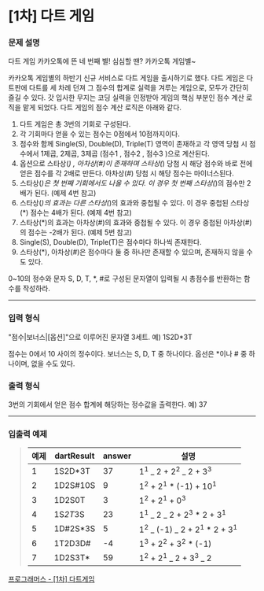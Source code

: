 # [1차] 다트 게임

### 문제 설명

다트 게임
카카오톡에 뜬 네 번째 별! 심심할 땐? 카카오톡 게임별~

카카오톡 게임별의 하반기 신규 서비스로 다트 게임을 출시하기로 했다. 다트 게임은 다트판에 다트를 세 차례 던져 그 점수의 합계로 실력을 겨루는 게임으로, 모두가 간단히 즐길 수 있다.
갓 입사한 무지는 코딩 실력을 인정받아 게임의 핵심 부분인 점수 계산 로직을 맡게 되었다. 다트 게임의 점수 계산 로직은 아래와 같다.

1. 다트 게임은 총 3번의 기회로 구성된다.
2. 각 기회마다 얻을 수 있는 점수는 0점에서 10점까지이다.
3. 점수와 함께 Single(S), Double(D), Triple(T) 영역이 존재하고 각 영역 당첨 시 점수에서 1제곱, 2제곱, 3제곱 (점수1 , 점수2 , 점수3 )으로 계산된다.
4. 옵션으로 스타상(_) , 아차상(#)이 존재하며 스타상(_) 당첨 시 해당 점수와 바로 전에 얻은 점수를 각 2배로 만든다. 아차상(#) 당첨 시 해당 점수는 마이너스된다.
5. 스타상(_)은 첫 번째 기회에서도 나올 수 있다. 이 경우 첫 번째 스타상(_)의 점수만 2배가 된다. (예제 4번 참고)
6. 스타상(_)의 효과는 다른 스타상(_)의 효과와 중첩될 수 있다. 이 경우 중첩된 스타상(\*) 점수는 4배가 된다. (예제 4번 참고)
7. 스타상(\*)의 효과는 아차상(#)의 효과와 중첩될 수 있다. 이 경우 중첩된 아차상(#)의 점수는 -2배가 된다. (예제 5번 참고)
8. Single(S), Double(D), Triple(T)은 점수마다 하나씩 존재한다.
9. 스타상(\*), 아차상(#)은 점수마다 둘 중 하나만 존재할 수 있으며, 존재하지 않을 수도 있다.

0~10의 정수와 문자 S, D, T, \*, #로 구성된 문자열이 입력될 시 총점수를 반환하는 함수를 작성하라.

---

### 입력 형식

"점수|보너스|[옵션]"으로 이루어진 문자열 3세트.
예) 1S2D\*3T

점수는 0에서 10 사이의 정수이다.
보너스는 S, D, T 중 하나이다.
옵선은 \*이나 # 중 하나이며, 없을 수도 있다.

### 출력 형식

3번의 기회에서 얻은 점수 합계에 해당하는 정수값을 출력한다.
예) 37

---

### 입출력 예제

> | 예제 | dartResult | answer | 설명                                                          |
> | ---- | ---------- | ------ | ------------------------------------------------------------- |
> | 1    | 1S2D\*3T   | 37     | 1<sup>1</sup> _ 2 + 2<sup>2</sup> _ 2 + 3<sup>3</sup>         |
> | 2    | 1D2S#10S   | 9      | 1<sup>2</sup> + 2<sup>1</sup> \* (-1) + 10<sup>1</sup>        |
> | 3    | 1D2S0T     | 3      | 1<sup>2</sup> + 2<sup>1</sup> + 0<sup>3</sup>                 |
> | 4    | 1S*2T*3S   | 23     | 1<sup>1</sup> _ 2 _ 2 + 2<sup>3</sup> \* 2 + 3<sup>1</sup>    |
> | 5    | 1D#2S\*3S  | 5      | 1<sup>2</sup> _ (-1) _ 2 + 2<sup>1</sup> \* 2 + 3<sup>1</sup> |
> | 6    | 1T2D3D#    | -4     | 1<sup>3</sup> + 2<sup>2</sup> + 3<sup>2</sup> \* (-1)         |
> | 7    | 1D2S3T\*   | 59     | 1<sup>2</sup> + 2<sup>1</sup> _ 2 + 3<sup>3</sup> _ 2         |

[프로그래머스 - [1차] 다트게임](https://programmers.co.kr/learn/courses/30/lessons/17682)
